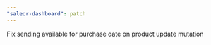 ```yaml
---
"saleor-dashboard": patch
---
```


Fix sending available for purchase date on product update mutation
